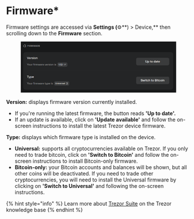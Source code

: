 # Firmware\*

Firmware settings are accessed via **Settings (**⚙️**) > Device,** then scrolling down to the **Firmware** section.

<figure><img src="../../.gitbook/assets/Firmware.png" alt=""><figcaption></figcaption></figure>

**Version:** displays firmware version currently installed.&#x20;

* If you're running the latest firmware, the button reads **'Up to date'.**&#x20;
* If an update is available, click on **'Update available'** and follow the on-screen instructions to install the latest Trezor device firmware.

**Type:** displays which firmware type is installed on the device.

* **Universal:** supports all cryptocurrencies available on Trezor. If you only need to trade bitcoin, click on **'Switch to Bitcoin'** and follow the on-screen instructions to install Bitcoin-only firmware.
* **Bitcoin-only:** your Bitcoin accounts and balances will be shown, but all other coins will be deactivated. If you need to trade other cryptocurrencies, you will need to install the Universal firmware by clicking on **'Switch to Universal'** and following the on-screen instructions.

{% hint style="info" %}
Learn more about [Trezor Suite](https://trezor.io/learn/a/trezor-suite-app-settings) on the Trezor knowledge base&#x20;
{% endhint %}
